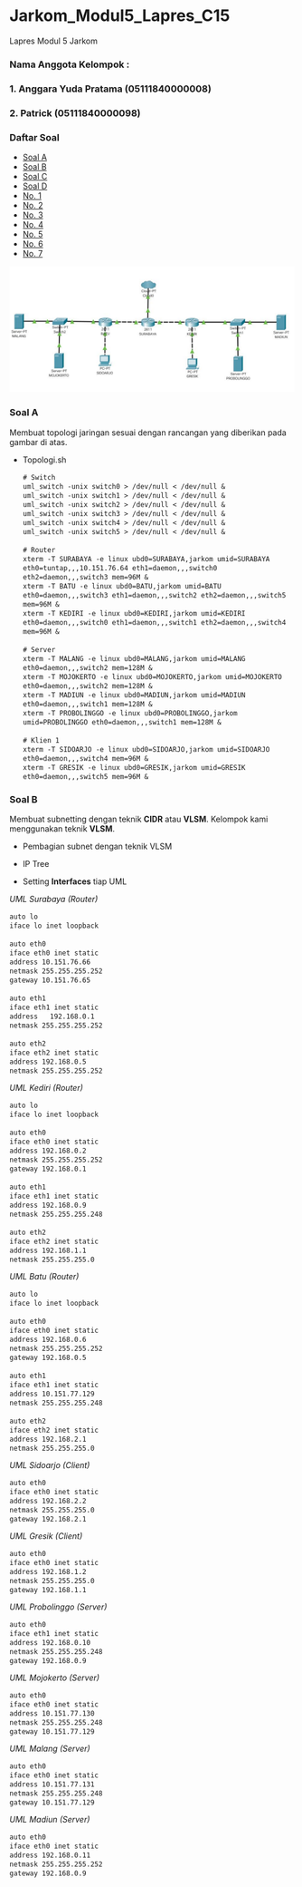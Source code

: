 # Jarkom_Modul5_Lapres_C15
Lapres Modul 5 Jarkom

### Nama Anggota Kelompok :
### 1. Anggara Yuda Pratama (05111840000008)
### 2. Patrick (05111840000098)

### Daftar Soal
* [Soal A]()
* [Soal B]()
* [Soal C]()
* [Soal D]()
* [No. 1]()
* [No. 2]()
* [No. 3]()
* [No. 4]()
* [No. 5]()
* [No. 6]()
* [No. 7]()

![topo](https://github.com/anggarayp/Jarkom_Modul5_Lapres_C15/blob/main/Screenshots/topo.png)

### Soal A

Membuat topologi jaringan sesuai dengan rancangan yang diberikan pada gambar di atas.

- Topologi.sh

  ```
  # Switch
  uml_switch -unix switch0 > /dev/null < /dev/null &
  uml_switch -unix switch1 > /dev/null < /dev/null &
  uml_switch -unix switch2 > /dev/null < /dev/null &
  uml_switch -unix switch3 > /dev/null < /dev/null &
  uml_switch -unix switch4 > /dev/null < /dev/null &
  uml_switch -unix switch5 > /dev/null < /dev/null &

  # Router
  xterm -T SURABAYA -e linux ubd0=SURABAYA,jarkom umid=SURABAYA eth0=tuntap,,,10.151.76.64 eth1=daemon,,,switch0 eth2=daemon,,,switch3 mem=96M &
  xterm -T BATU -e linux ubd0=BATU,jarkom umid=BATU eth0=daemon,,,switch3 eth1=daemon,,,switch2 eth2=daemon,,,switch5 mem=96M &
  xterm -T KEDIRI -e linux ubd0=KEDIRI,jarkom umid=KEDIRI eth0=daemon,,,switch0 eth1=daemon,,,switch1 eth2=daemon,,,switch4 mem=96M &

  # Server
  xterm -T MALANG -e linux ubd0=MALANG,jarkom umid=MALANG eth0=daemon,,,switch2 mem=128M &
  xterm -T MOJOKERTO -e linux ubd0=MOJOKERTO,jarkom umid=MOJOKERTO eth0=daemon,,,switch2 mem=128M &
  xterm -T MADIUN -e linux ubd0=MADIUN,jarkom umid=MADIUN eth0=daemon,,,switch1 mem=128M &
  xterm -T PROBOLINGGO -e linux ubd0=PROBOLINGGO,jarkom umid=PROBOLINGGO eth0=daemon,,,switch1 mem=128M &

  # Klien 1
  xterm -T SIDOARJO -e linux ubd0=SIDOARJO,jarkom umid=SIDOARJO eth0=daemon,,,switch4 mem=96M &
  xterm -T GRESIK -e linux ubd0=GRESIK,jarkom umid=GRESIK eth0=daemon,,,switch5 mem=96M &
  ```

### Soal B

Membuat subnetting dengan teknik **CIDR** atau **VLSM**. Kelompok kami menggunakan teknik **VLSM**.

- Pembagian subnet dengan teknik VLSM

- IP Tree

- Setting **Interfaces** tiap UML

*UML Surabaya (Router)*

```
auto lo
iface lo inet loopback

auto eth0
iface eth0 inet static
address 10.151.76.66
netmask 255.255.255.252
gateway 10.151.76.65

auto eth1
iface eth1 inet static
address   192.168.0.1
netmask 255.255.255.252

auto eth2
iface eth2 inet static
address 192.168.0.5
netmask 255.255.255.252
```

*UML Kediri (Router)*

```
auto lo
iface lo inet loopback

auto eth0
iface eth0 inet static
address 192.168.0.2
netmask 255.255.255.252
gateway 192.168.0.1

auto eth1
iface eth1 inet static
address 192.168.0.9
netmask 255.255.255.248

auto eth2
iface eth2 inet static
address 192.168.1.1
netmask 255.255.255.0
```

*UML Batu (Router)*

```
auto lo
iface lo inet loopback

auto eth0
iface eth0 inet static
address 192.168.0.6
netmask 255.255.255.252
gateway 192.168.0.5

auto eth1
iface eth1 inet static
address 10.151.77.129 
netmask 255.255.255.248

auto eth2
iface eth2 inet static
address 192.168.2.1
netmask 255.255.255.0
```

*UML Sidoarjo (Client)*

```
auto eth0
iface eth0 inet static
address 192.168.2.2
netmask 255.255.255.0
gateway 192.168.2.1
```

*UML Gresik (Client)*

```
auto eth0
iface eth0 inet static
address 192.168.1.2
netmask 255.255.255.0
gateway 192.168.1.1
```

*UML Probolinggo (Server)*

```
auto eth0
iface eth1 inet static
address 192.168.0.10
netmask 255.255.255.248
gateway 192.168.0.9
```

*UML Mojokerto (Server)*

```
auto eth0
iface eth0 inet static
address 10.151.77.130
netmask 255.255.255.248
gateway 10.151.77.129
```

*UML Malang (Server)*

```
auto eth0
iface eth0 inet static
address 10.151.77.131
netmask 255.255.255.248
gateway 10.151.77.129
```

*UML Madiun (Server)*

```
auto eth0
iface eth0 inet static
address 192.168.0.11
netmask 255.255.255.252
gateway 192.168.0.9
```
